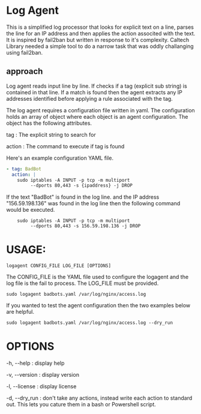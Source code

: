 
# Log Agent

This is a simplified log processor that looks for explicit text on a line, parses the line for an IP address and then applies the action associted with the text. It is inspired by fail2ban but written in response to it's complexity. Caltech Library needed a simple tool to do a narrow task that was oddly challanging using fail2ban.

## approach

Log agent reads input line by line. If checks if a tag (explicit sub string) is contained in that line. If a match is found then the agent extracts any IP addresses identified before applying a rule associated with the tag.

The log agent requires a configuration file written in yaml. The configuration holds an array of object where each object is an agent configuration. The object has the following attributes.

tag
: The explicit string to search for

action
: The command to execute if tag is found

Here's an example configuration YAML file.

~~~yaml
- tag: BadBot
  action: |
    sudo iptables -A INPUT -p tcp -m multiport
         --dports 80,443 -s {ipaddress} -j DROP
~~~

If the text "BadBot" is found in the log line. and the IP address "156.59.198.136" was found in the log line then the following command would be executed.

~~~shell
    sudo iptables -A INPUT -p tcp -m multiport
         --dports 80,443 -s 156.59.198.136 -j DROP
~~~

# USAGE:

~~~
logagent CONFIG_FILE LOG_FILE [OPTIONS]
~~~

The CONFIG_FILE is the YAML file used to configure the logagent and the log
file is the fail to process. The LOG_FILE must be provided.

~~~
sudo logagent badbots.yaml /var/log/nginx/access.log
~~~

If you wanted to test the agent configuration then the two examples below are helpful.

~~~
sudo logagent badbots.yaml /var/log/nginx/access.log --dry_run 
~~~

# OPTIONS

-h, --help
: display help

-v, --version
: display version

-l, --license
: display license

-d, --dry_run
: don't take any actions, instead write each action to standard out. This lets you cature them in a bash or Powershell script.
